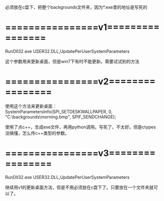 必须放在c盘下，把整个backgrounds文件夹，因为*.exe里的地址是写死的

# ================v1================

RunDll32.exe USER32.DLL,UpdatePerUserSystemParameters

这个参数用来更新桌面，但是win7下有时不能更新。需要试试别的方法



# ================v2================

使用这个方法来更新桌面：
SystemParametersInfo(SPI_SETDESKWALLPAPER, 0, "C:\\backgrounds\\morning.bmp", SPIF_SENDCHANGE);

使用了点c++，生成exe文件，再用python调用。写死了，不太好。但是ctypes没搞懂，怎么传c++类型的参数。


# ================v3================

RunDll32.exe USER32.DLL,UpdatePerUserSystemParameters

继续用v1的更新桌面方法，但是不用必须放在c盘下了。只要放在一个文件夹就可以了。
